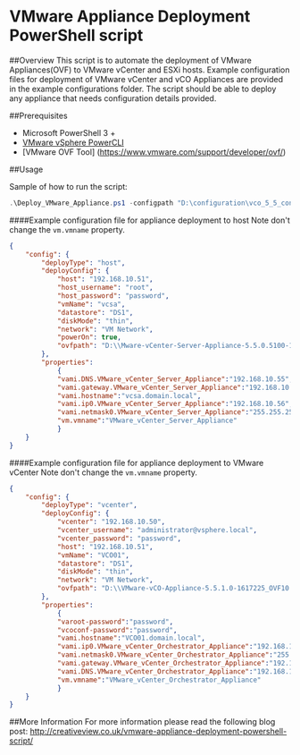 VMware Appliance Deployment PowerShell script
=============================================

##Overview
This script is to automate the deployment of VMware Appliances(OVF) to VMware vCenter and ESXi hosts. Example configuration files for deployment of VMware vCenter and vCO Appliances are provided in the example configurations folder. The script should be able to deploy any appliance that needs configuration details provided. 

##Prerequisites
- Microsoft PowerShell 3 + 
- [VMware vSphere PowerCLI](https://my.vmware.com/web/vmware/details?downloadGroup=PCLI550R2&productId=352) 
- [VMware OVF Tool] (https://www.vmware.com/support/developer/ovf/)

##Usage

Sample of how to run the script: 
```powershell
.\Deploy_VMware_Appliance.ps1 -configpath "D:\configuration\vco_5_5_config_host.json"
```

####Example configuration file for appliance deployment to host
Note don't change the `vm.vmname` property.

```json
{
    "config": {
        "deployType": "host",
        "deployConfig": {
            "host": "192.168.10.51",
			"host_username": "root",
            "host_password": "password",
			"vmName": "vcsa",
			"datastore": "DS1",
			"diskMode": "thin",
			"network": "VM Network",
			"powerOn": true,
			"ovfpath": "D:\\Mware-vCenter-Server-Appliance-5.5.0.5100-1312297_OVF10.ova"
        },
        "properties": 
            {
			"vami.DNS.VMware_vCenter_Server_Appliance":"192.168.10.55",
			"vami.gateway.VMware_vCenter_Server_Appliance":"192.168.10.1",
			"vami.hostname":"vcsa.domain.local",
			"vami.ip0.VMware_vCenter_Server_Appliance":"192.168.10.56",
			"vami.netmask0.VMware_vCenter_Server_Appliance":"255.255.255.0",
            "vm.vmname":"VMware_vCenter_Server_Appliance"
			}
    }
}
```

####Example configuration file for appliance deployment to VMware vCenter
Note don't change the `vm.vmname` property.

```json
{
    "config": {
        "deployType": "vcenter",
        "deployConfig": {
            "vcenter": "192.168.10.50",
            "vcenter_username": "administrator@vsphere.local",
            "vcenter_password": "password",
            "host": "192.168.10.51",
			"vmName": "VCO01",
			"datastore": "DS1",
			"diskMode": "thin",
			"network": "VM Network",
			"ovfpath": "D:\\VMware-vCO-Appliance-5.5.1.0-1617225_OVF10.ova"
        },
        "properties": 
            {
			"varoot-password":"password",
            "vcoconf-password":"password",
            "vami.hostname":"VCO01.domain.local",
            "vami.ip0.VMware_vCenter_Orchestrator_Appliance":"192.168.10.57",
			"vami.netmask0.VMware_vCenter_Orchestrator_Appliance":"255.255.255.0",
			"vami.gateway.VMware_vCenter_Orchestrator_Appliance":"192.168.10.1",
			"vami.DNS.VMware_vCenter_Orchestrator_Appliance":"192.168.10.55",
            "vm.vmname":"VMware_vCenter_Orchestrator_Appliance"
			}
    }
}
```

##More Information
For more information please read the following blog post: http://creativeview.co.uk/vmware-appliance-deployment-powershell-script/
